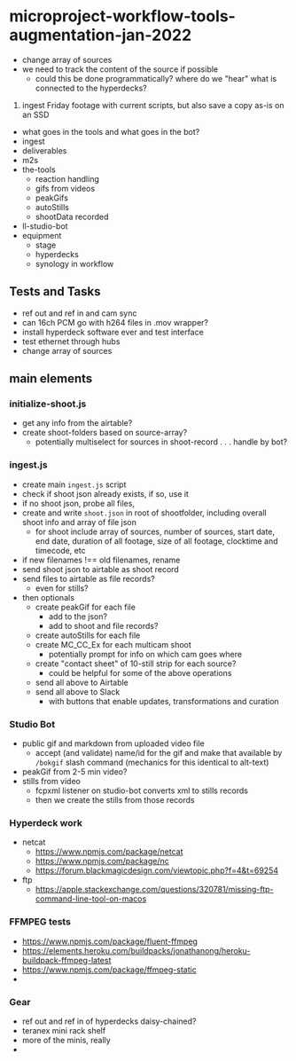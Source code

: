 # microproject-workflow-tools-augmentation-jan-2022

* change array of sources
* we need to track the content of the source if possible
    * could this be done programmatically? where do we "hear" what is connected to the hyperdecks?


1. ingest Friday footage with current scripts, but also save a copy as-is on an SSD

* what goes in the tools and what goes in the bot?
* ingest
* deliverables
* m2s
* the-tools
    * reaction handling
    * gifs from videos
    * peakGifs
    * autoStills
    * shootData recorded
* ll-studio-bot
* equipment
    * stage
    * hyperdecks
    * synology in workflow


## Tests and Tasks
* ref out and ref in and cam sync
* can 16ch PCM go with h264 files in .mov wrapper?
* install hyperdeck software ever and test interface
* test ethernet through hubs
* change array of sources

## main elements

### initialize-shoot.js

* get any info from the airtable?
* create shoot-folders based on source-array?
    * potentially multiselect for sources in shoot-record . . . handle by bot?

### ingest.js

* create main `ingest.js` script
* check if shoot json already exists, if so, use it
* if no shoot json, probe all files, 
* create and write `shoot.json` in root of shootfolder, including overall shoot info and array of file json
    * for shoot include array of sources, number of sources, start date, end date, duration of all footage, size of all footage, clocktime and timecode, etc
* if new filenames !== old filenames, rename
* send shoot json to airtable as shoot record
* send files to airtable as file records? 
    * even for stills?
* then optionals
    * create peakGif for each file
        * add to the json?
        * add to shoot and file records?
    * create autoStills for each file
    * create MC_CC_Ex for each multicam shoot
        * potentially prompt for info on which cam goes where
    * create "contact sheet" of 10-still strip for each source?
        * could be helpful for some of the above operations
    * send all above to Airtable
    * send all above to Slack
        * with buttons that enable updates, transformations and curation



### Studio Bot
* public gif and markdown from uploaded video file
    * accept (and validate) name/id for the gif and make that available by `/bokgif` slash command (mechanics for this identical to alt-text)
* peakGif from 2-5 min video?
* stills from video
    * fcpxml listener on studio-bot converts xml to stills records
    * then we create the stills from those records

### Hyperdeck work
* netcat
    * https://www.npmjs.com/package/netcat
    * https://www.npmjs.com/package/nc
    * https://forum.blackmagicdesign.com/viewtopic.php?f=4&t=69254
* ftp
    * https://apple.stackexchange.com/questions/320781/missing-ftp-command-line-tool-on-macos


### FFMPEG tests
* https://www.npmjs.com/package/fluent-ffmpeg
* https://elements.heroku.com/buildpacks/jonathanong/heroku-buildpack-ffmpeg-latest
* https://www.npmjs.com/package/ffmpeg-static
* 

### Gear
* ref out and ref in of hyperdecks daisy-chained?
* teranex mini rack shelf
* more of the minis, really
* 